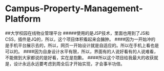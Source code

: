 # Campus-Property-Management-Platform
##大学校园在线物业管理平台
#####使用的是JSP技术，里面也用到了JS和CSS，插件是JQ的，所以，这个项目体积看起来会臃肿。
####因为一开始冲的是手机平台展示去的，所以，网页一开始设计就是自适应的。所以在手机上看也是可以的。 
####因为自身设计水平有限，所以，界面有的人说好看有的人说难看，不能做到大家都说的是好看，实在是抱歉。
####所以这个项目给我最大的收获就是，设计永远永远要考虑到周全后才开始实现，才会事半功倍。
